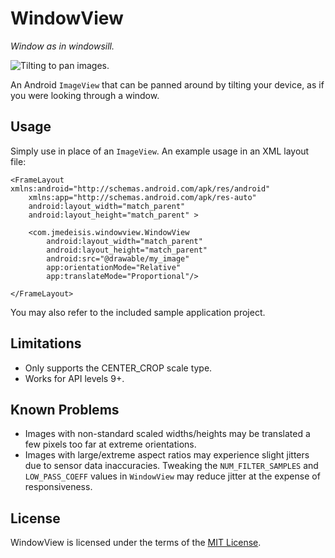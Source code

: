 WindowView
==========

*Window as in windowsill.*

![Tilting to pan images.](/sample/sample_in_action.gif)

An Android `ImageView` that can be panned around by tilting your device,
as if you were looking through a window.

Usage
-----
Simply use in place of an `ImageView`. An example usage in an XML layout file:

    <FrameLayout xmlns:android="http://schemas.android.com/apk/res/android"
        xmlns:app="http://schemas.android.com/apk/res-auto"
        android:layout_width="match_parent"
        android:layout_height="match_parent" >
    
        <com.jmedeisis.windowview.WindowView
            android:layout_width="match_parent"
            android:layout_height="match_parent"
            android:src="@drawable/my_image"
            app:orientationMode="Relative"
            app:translateMode="Proportional"/>
    
    </FrameLayout>

You may also refer to the included sample application project.

Limitations
-----------
- Only supports the CENTER_CROP scale type.
- Works for API levels 9+.

Known Problems
--------------
- Images with non-standard scaled widths/heights may be translated a few pixels too far at extreme
orientations.
- Images with large/extreme aspect ratios may experience slight jitters due to sensor data
inaccuracies. Tweaking the `NUM_FILTER_SAMPLES` and `LOW_PASS_COEFF` values in `WindowView` may
reduce jitter at the expense of responsiveness.

License
-------
WindowView is licensed under the terms of the [MIT License](LICENSE.txt).